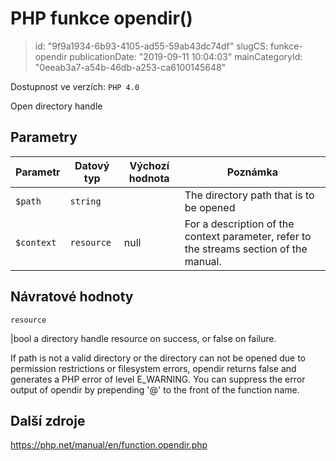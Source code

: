 PHP funkce opendir()
====================

> id: "9f9a1934-6b93-4105-ad55-59ab43dc74df"
> slugCS: funkce-opendir
> publicationDate: "2019-09-11 10:04:03"
> mainCategoryId: "0eeab3a7-a54b-46db-a253-ca6100145648"

Dostupnost ve verzích: `PHP 4.0`

Open directory handle


Parametry
--------------

| Parametr | Datový typ | Výchozí hodnota | Poznámka |
|-----|-----|-----|-----|
| `$path` | `string` |  | The directory path that is to be opened |
| `$context` | `resource` | null | For a description of the context parameter, refer to the streams section of the manual. |


Návratové hodnoty
----------------

`resource`

|bool a directory handle resource on success, or
false on failure.
</p>
<p>
If path is not a valid directory or the
directory can not be opened due to permission restrictions or
filesystem errors, opendir returns false and
generates a PHP error of level
E_WARNING. You can suppress the error output of
opendir by prepending
'@' to the
front of the function name.

Další zdroje
------------

https://php.net/manual/en/function.opendir.php
